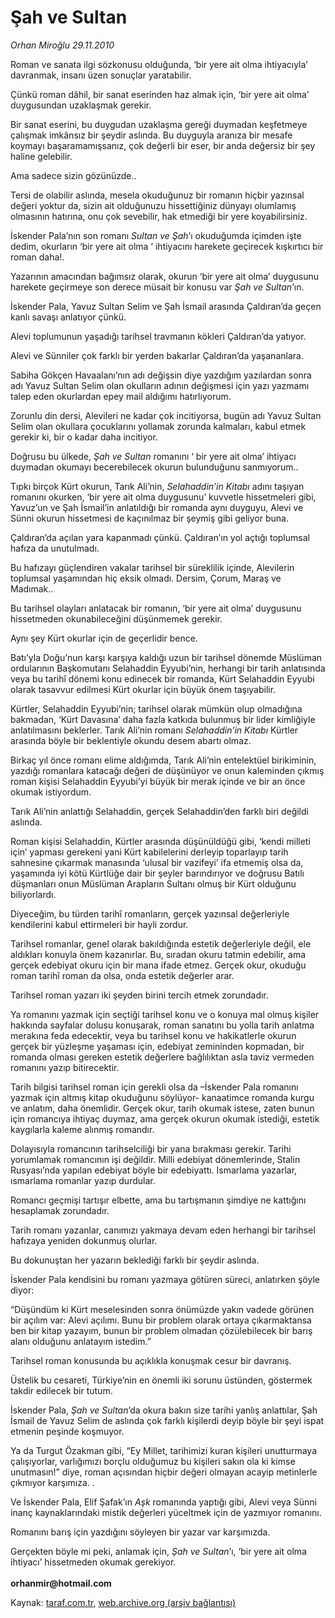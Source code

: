# Şah ve Sultan 

*Orhan Miroğlu 29.11.2010*

<div class="yazi"><p>Roman ve sanata ilgi sözkonusu olduğunda, ‘bir yere ait olma ihtiyacıyla’ davranmak, insanı üzen sonuçlar yaratabilir. </p>
<p>Çünkü roman dâhil, bir sanat eserinden haz almak için, ‘bir yere ait olma’ duygusundan uzaklaşmak gerekir. </p>
<p>Bir sanat eserini, bu duygudan uzaklaşma gereği duymadan keşfetmeye çalışmak imkânsız bir şeydir aslında. Bu duyguyla aranıza bir mesafe koymayı başaramamışsanız, çok değerli bir eser, bir anda değersiz bir şey haline gelebilir. </p>
<p>Ama sadece sizin gözünüzde..</p>
<p>Tersi de olabilir aslında, mesela okuduğunuz bir romanın hiçbir yazınsal değeri yoktur da, sizin ait olduğunuzu hissettiğiniz dünyayı olumlamış olmasının hatırına, onu çok sevebilir, hak etmediği bir yere koyabilirsiniz.</p>
<p>İskender Pala’nın son romanı <i>Sultan ve Şah</i>’ı okuduğumda içimden işte dedim, okurların ‘bir yere ait olma ‘ ihtiyacını harekete geçirecek kışkırtıcı bir roman daha!.</p>
<p>Yazarının amacından bağımsız olarak, okurun ‘bir yere ait olma’ duygusunu harekete geçirmeye son derece müsait bir konusu var <i>Şah ve Sultan</i>’ın.</p>
<p>İskender Pala, Yavuz Sultan Selim ve Şah İsmail arasında Çaldıran’da geçen kanlı savaşı anlatıyor çünkü.</p>
<p>Alevi toplumunun yaşadığı tarihsel travmanın kökleri Çaldıran’da yatıyor. </p>
<p>Alevi ve Sünniler çok farklı bir yerden bakarlar Çaldıran’da yaşananlara. </p>
<p>Sabiha Gökçen Havaalanı’nın adı değişsin diye yazdığım yazılardan sonra adı Yavuz Sultan Selim olan okulların adının değişmesi için yazı yazmamı talep eden okurlardan epey mail aldığımı hatırlıyorum. </p>
<p>Zorunlu din dersi, Alevileri ne kadar çok incitiyorsa, bugün adı Yavuz Sultan Selim olan okullara çocuklarını yollamak zorunda kalmaları, kabul etmek gerekir ki, bir o kadar daha incitiyor. </p>
<p>Doğrusu bu ülkede, <i>Şah ve Sultan</i> romanını ‘ bir yere ait olma’ ihtiyacı duymadan okumayı becerebilecek okurun bulunduğunu sanmıyorum..</p>
<p>Tıpkı birçok Kürt okurun, Tarık Ali’nin, <i>Selahaddin’in Kitabı</i> adını taşıyan romanını okurken, ‘bir yere ait olma duygusunu’ kuvvetle hissetmeleri gibi, Yavuz’un ve Şah İsmail’in anlatıldığı bir romanda aynı duyguyu, Alevi ve Sünni okurun hissetmesi de kaçınılmaz bir şeymiş gibi geliyor buna. </p>
<p>Çaldıran’da açılan yara kapanmadı çünkü. Çaldıran’ın yol açtığı toplumsal hafıza da unutulmadı. </p>
<p>Bu hafızayı güçlendiren vakalar tarihsel bir süreklilik içinde, Alevilerin toplumsal yaşamından hiç eksik olmadı. Dersim, Çorum, Maraş ve Madımak..</p>
<p>Bu tarihsel olayları anlatacak bir romanın, ‘bir yere ait olma’ duygusunu hissetmeden okunabileceğini düşünmemek gerekir.</p>
<p>Aynı şey Kürt okurlar için de geçerlidir bence.</p>
<p>Batı’yla Doğu’nun karşı karşıya kaldığı uzun bir tarihsel dönemde Müslüman ordularının Başkomutanı Selahaddin Eyyubi’nin, herhangi bir tarih anlatısında veya bu tarihî dönemi konu edinecek bir romanda, Kürt Selahaddin Eyyubi olarak tasavvur edilmesi Kürt okurlar için büyük önem taşıyabilir. </p>
<p>Kürtler, Selahaddin Eyyubi’nin; tarihsel olarak mümkün olup olmadığına bakmadan, ‘Kürt Davasına’ daha fazla katkıda bulunmuş bir lider kimliğiyle anlatılmasını beklerler. Tarık Ali’nin romanı <i>Selahaddin’in Kitabı</i> Kürtler arasında böyle bir beklentiyle okundu desem abartı olmaz.</p>
<p>Birkaç yıl önce romanı elime aldığımda, Tarık Ali’nin entelektüel birikiminin, yazdığı romanlara katacağı değeri de düşünüyor ve onun kaleminden çıkmış roman kişisi Selahaddin Eyyubi’yi büyük bir merak içinde ve bir an önce okumak istiyordum.</p>
<p>Tarık Ali’nin anlattığı Selahaddin, gerçek Selahaddin’den farklı biri değildi aslında. </p>
<p>Roman kişisi Selahaddin, Kürtler arasında düşünüldüğü gibi, ‘kendi milleti için’ yapması gerekeni yani Kürt kabilelerini derleyip toparlayıp tarih sahnesine çıkarmak manasında ‘ulusal bir vazifeyi’ ifa etmemiş olsa da, yaşamında iyi kötü Kürtlüğe dair bir şeyler barındırıyor ve doğrusu Batılı düşmanları onun Müslüman Arapların Sultanı olmuş bir Kürt olduğunu biliyorlardı. </p>
<p>Diyeceğim, bu türden tarihî romanların, gerçek yazınsal değerleriyle kendilerini kabul ettirmeleri bir hayli zordur.</p>
<p>Tarihsel romanlar, genel olarak bakıldığında estetik değerleriyle değil, ele aldıkları konuyla önem kazanırlar. Bu, sıradan okuru tatmin edebilir, ama gerçek edebiyat okuru için bir mana ifade etmez. Gerçek okur, okuduğu roman tarihî roman da olsa, onda estetik değerler arar. </p>
<p>Tarihsel roman yazarı iki şeyden birini tercih etmek zorundadır.</p>
<p>Ya romanını yazmak için seçtiği tarihsel konu ve o konuya mal olmuş kişiler hakkında sayfalar dolusu konuşarak, roman sanatını bu yolla tarih anlatma merakına feda edecektir, veya bu tarihsel konu ve hakikatlerle okurun gerçek bir yüzleşme yaşaması için, edebiyat zemininden kopmadan, bir romanda olması gereken estetik değerlere bağlılıktan asla taviz vermeden romanını yazıp bitirecektir.</p>
<p>Tarih bilgisi tarihsel roman için gerekli olsa da –İskender Pala romanını yazmak için altmış kitap okuduğunu söylüyor- kanaatimce romanda kurgu ve anlatım, daha önemlidir. Gerçek okur, tarih okumak istese, zaten bunun için romancıya ihtiyaç duymaz, ama gerçek okurun okumak istediği, estetik kaygılarla kaleme alınmış romandır. </p>
<p>Dolayısıyla romancının tarihselciliği bir yana bırakması gerekir. Tarihi yorumlamak romancının işi değildir. Milli edebiyat dönemlerinde, Stalin Rusyası’nda yapılan edebiyat böyle bir edebiyattı. Ismarlama yazarlar, ısmarlama romanlar yazıp durdular.</p>
<p>Romancı geçmişi tartışır elbette, ama bu tartışmanın şimdiye ne kattığını hesaplamak zorundadır. </p>
<p>Tarih romanı yazanlar, canımızı yakmaya devam eden herhangi bir tarihsel hafızaya yeniden dokunmuş olurlar.</p>
<p>Bu dokunuştan her yazarın beklediği farklı bir şeydir aslında.</p>
<p>İskender Pala kendisini bu romanı yazmaya götüren süreci, anlatırken şöyle diyor:</p>
<p>“Düşündüm ki Kürt meselesinden sonra önümüzde yakın vadede görünen bir açılım var: Alevi açılımı. Bunu bir problem olarak ortaya çıkarmaktansa ben bir kitap yazayım, bunun bir problem olmadan çözülebilecek bir barış alanı olduğunu anlatayım istedim.”</p>
<p>Tarihsel roman konusunda bu açıklıkla konuşmak cesur bir davranış. </p>
<p>Üstelik bu cesareti, Türkiye’nin en önemli iki sorunu üstünden, göstermek takdir edilecek bir tutum.</p>
<p>İskender Pala, <i>Şah ve Sultan</i>’da okura bakın size tarihi yanlış anlattılar, Şah İsmail de Yavuz Selim de aslında çok farklı kişilerdi deyip böyle bir şeyi ispat etmenin peşinde koşmuyor.</p>
<p>Ya da Turgut Özakman gibi, “Ey Millet, tarihimizi kuran kişileri unutturmaya çalışıyorlar, varlığımızı borçlu olduğumuz bu kişileri sakın ola ki kimse unutmasın!” diye, roman açısından hiçbir değeri olmayan acayip metinlerle çıkmıyor karşımıza. .</p>
<p>Ve İskender Pala, Elif Şafak’ın <i>Aşk</i> romanında yaptığı gibi, Alevi veya Sünni inanç kaynaklarındaki mistik değerleri yüceltmek için de yazmıyor romanını.</p>
<p>Romanını barış için yazdığını söyleyen bir yazar var karşımızda.</p>
<p>Gerçekten böyle mi peki, anlamak için, <i>Şah ve Sultan</i>’ı, ‘bir yere ait olma ihtiyacı’ hissetmeden okumak gerekiyor.<br/><br/><b>orhanmir@hotmail.com</b></p></div>

Kaynak: [taraf.com.tr](http://www.taraf.com.tr:80/orhan-miroglu/makale-sah-ve-sultan.htm), [web.archive.org (arşiv bağlantısı)](http://web.archive.org/web/20101130215942/http://www.taraf.com.tr:80/orhan-miroglu/makale-sah-ve-sultan.htm)
